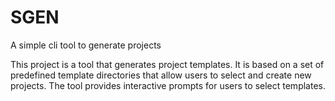 # SGEN

A simple cli tool to generate projects

This project is a tool that generates project templates. It is based on a set of predefined template directories that allow users to select and create new projects. The tool provides interactive prompts for users to select templates.
